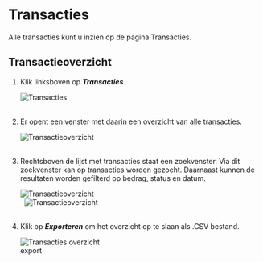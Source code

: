 # Transacties

Alle transacties kunt u inzien op de pagina Transacties.

## Transactieoverzicht

1.  Klik linksboven op **_Transacties_**.

    <img src="https://raw.githubusercontent.com/teamforus/manuals/master/img/manual-gemeente-transacties-menu.png" alt="Transacties" style="max-width:300px">
    <br />&nbsp;

2.  Er opent een venster met daarin een overzicht van alle transacties.

    <img src="https://raw.githubusercontent.com/teamforus/manuals/master/img/manual-gemeente-transactie-overzicht.png" alt="Transactieoverzicht">
    <br />&nbsp;

3.  Rechtsboven de lijst met transacties staat een zoekvenster. Via dit zoekvenster kan op transacties worden gezocht. Daarnaast kunnen de resultaten worden gefilterd op bedrag, status en datum.

    <img src="https://raw.githubusercontent.com/teamforus/manuals/master/img/manual-gemeente-transacties-zoek.png" alt="Transactieoverzicht" style="max-width:300px">
    <br />&nbsp;

    <img src="https://raw.githubusercontent.com/teamforus/manuals/master/img/manual-gemeente-transacties-filter.png" alt="Transactieoverzicht" style="max-width:300px">
    <br />&nbsp;


4. Klik op **_Exporteren_** om het overzicht op te slaan als .CSV bestand.

    <img src="https://raw.githubusercontent.com/teamforus/manuals/master/img/manual-aanbieder-transactieoverzicht-export.png" alt="Transacties overzicht export" style="max-width:200px">
    <br />&nbsp;
